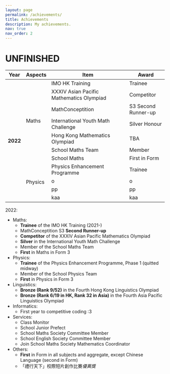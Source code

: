 ```yaml
---
layout: page
permalink: /achievements/
title: Achievements
description: My achievements.
nav: true
nav_order: 2
---
```


# UNFINISHED

<table class="table table-hover table-sm">

<colgroup>
<col style="width:7.5%">
<col style="width:12.5%">
<col style="width:55%">
<col style="width:25%">
</colgroup>

<thead>
<tr>
<th scope="col">Year</th>
<th scope="col">Aspects</th>
<th scope="col">Item</th>
<th scope="col">Award</th>
</tr>
</thead>

<tbody>

<tr>
<th class="font-weight-bold" scope="row" rowspan="11">2022</th>
<td rowspan="7">Maths</td>
<td>IMO HK Training</td>
<td>Trainee</td>
</tr>

<tr>
<td>XXXIV Asian Pacific Mathematics Olympiad</td>
<td>Competitor</td>
</tr>

<tr>
<td>MathConceptition</td>
<td>S3 Second Runner-up</td>
</tr>

<tr>
<td>International Youth Math Challenge</td>
<td>Silver Honour</td>
</tr>

<tr>
<td>Hong Kong Mathematics Olympiad</td>
<td>TBA</td>
</tr>

<tr>
<td>School Maths Team</td>
<td>Member</td>
</tr>

<tr>
<td>School Maths</td>
<td>First in Form</td>
</tr>

<tr>
<td rowspan="4">Physics</td>
<td>Physics Enhancement Programme</td>
<td>Trainee</td>
</tr>

<tr>
<td>o</td>
<td>o</td>
</tr>

<tr>
<td>pp</td>
<td>pp</td>
</tr>

<tr>
<td>kaa</td>
<td>kaa</td>
</tr>

</tbody>

</table>

2022:
* Maths:
  * **Trainee** of the IMO HK Training (2021-)
  * MathConceptition S3 **Second Runner-up**
  * **Competitor** of the XXXIV Asian Pacific Mathematics Olympiad
  * **Silver** in the International Youth Math Challenge
  * Member of the School Maths Team
  * **First** in Maths in Form 3
* Physics:
  * **Trainee** of the Physics Enhancement Programme, Phase 1 (quitted midway)
  * Member of the School Physics Team
  * **First** in Physics in Form 3
* Linguistics:
  * **Bronze (Rank 9/52)** in the Fourth Hong Kong Linguistics Olympiad
  * **Bronze (Rank 6/19 in HK, Rank 32 in Asia)** in the Fourth Asia Pacific Linguistics Olympiad
* Informatics:
  * First year to competitive coding :3
* Services:
  * Class Monitor
  * School Junior Prefect
  * School Maths Society Committee Member
  * School English Society Committee Member
  * Join School Maths Society Mathematics Coordinator
* Others:
  * **First** in Form in all subjects and aggregate, except Chinese Language (second in Form)
  * 「禮行天下」校際短片創作比賽*優異獎*
